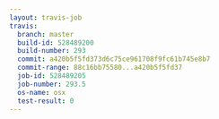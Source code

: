 ```yaml
---
layout: travis-job
travis:
  branch: master
  build-id: 528489200
  build-number: 293
  commit: a420b5f5fd373d6c75ce961708f9fc61b745e8b7
  commit-range: 88c16bb75580...a420b5f5fd37
  job-id: 528489205
  job-number: 293.5
  os-name: osx
  test-result: 0
---
```

